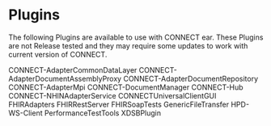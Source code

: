 Plugins
=======

The following Plugins are available to use with CONNECT ear. These Plugins are not Release tested and they may require some updates to work with current version of CONNECT.

CONNECT-AdapterCommonDataLayer
CONNECT-AdapterDocumentAssemblyProxy
CONNECT-AdapterDocumentRepository
CONNECT-AdapterMpi
CONNECT-DocumentManager
CONNECT-Hub
CONNECT-NHINAdapterService
CONNECTUniversalClientGUI
FHIRAdapters
FHIRRestServer
FHIRSoapTests
GenericFileTransfer
HPD-WS-Client
PerformanceTestTools
XDSBPlugin

